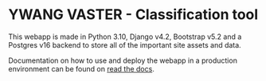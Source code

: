 # YWANG VASTER - Classification tool

This webapp is made in Python 3.10, Django v4.2, Bootstrap v5.2 and a Postgres v16 backend to store all of the important site assets and data.

Documentation on how to use and deploy the webapp in a production environment can be found on [read the docs](https://ywangvaster.readthedocs.io/en/latest/).
